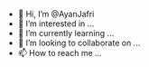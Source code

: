- 👋 Hi, I’m @AyanJafri
- 👀 I’m interested in ...
- 🌱 I’m currently learning ...
- 💞️ I’m looking to collaborate on ...
- 📫 How to reach me ...

<!---
AyanJafri/AyanJafri is a ✨ special ✨ repository because its `README.md` (this file) appears on your GitHub profile.
You can click the Preview link to take a look at your changes.
--->

